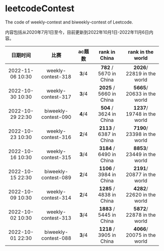 # leetcodeContest
The code of weekly-contest and biweekly-contest of Leetcode.

内容包括从2020年7月1日至今，目前更新到2022年10月1日-2022年11月6日内容。


|     日期时间    |          比赛       | ac题数 |     rank in China      |      rank in the world        |
|:--------------:|:------------------:|:-----:|:----------------------:|:-----------------------------:|
|2022-11-06 10:30|  weekly-contest-318|**3**/4|**782**  / 5670 in China|**2026**/ 22819 in the world   |
|2022-10-30 10:30|  weekly-contest-317|**3**/4|**2025** / 5660 in China|**5665**/ 20633 in the world   |
|2022-10-29 22:30|biweekly-contest-090|**4**/4|**504**  / 3624 in China|**1237**/ 19748 in the world   |
|2022-10-23 10:30|  weekly-contest-316|**2**/4|**2113** / 6387 in China|**7190**/ 23398 in the world   |
|2022-10-16 10:30|  weekly-contest-315|**3**/4|**3184** / 6490 in China|**8853**/ 23449 in the world   |
|2022-10-15 22:30|biweekly-contest-089|**2**/4|**1106** / 3984 in China|**2191**/ 20877 in the world   |
|2022-10-09 10:30|  weekly-contest-314|**2**/4|**1285** / 4838 in China|**4282**/ 22620 in the world   |
|2022-10-02 10:30|  weekly-contest-313|**3**/4|**1883** / 5445 in China|**5872**/ 22878 in the world   |
|2022-10-01 22:30|biweekly-contest-088|**3**/4|**1218** / 3905 in China|**4066**/ 20075 in the world   |
